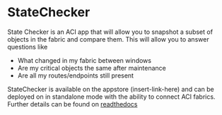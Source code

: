 # StateChecker

State Checker is an ACI app that will allow you to snapshot a subset of objects in the fabric and compare them. This will allow you to answer questions like 

* What changed in my fabric between windows 
* Are my critical objects the same after maintenance 
* Are all my routes/endpoints still present

StateChecker is available on the appstore (insert-link-here) and can be deployed on in standalone mode with the ability to connect ACI fabrics.  Further details can be found on [readthedocs](https://statechecker.readthedocs.io/en/latest/)

